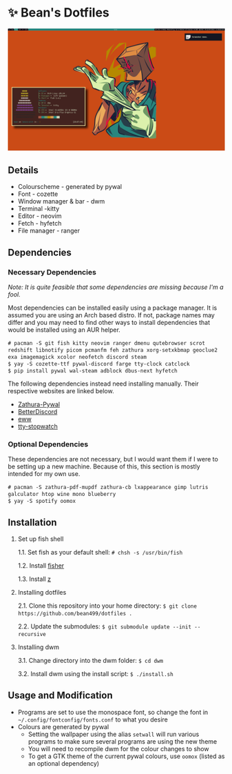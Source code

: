 # ✨ Bean's Dotfiles
![image-desktop](desktop.png)
## Details
* Colourscheme - generated by pywal
* Font - cozette
* Window manager & bar - dwm
* Terminal -kitty
* Editor - neovim
* Fetch - hyfetch
* File manager - ranger
## Dependencies
### Necessary Dependencies
*Note: It is quite feasible that some dependencies are missing because I'm a fool.*

Most dependencies can be installed easily using a package manager. It is assumed you are using an Arch based distro. If not, package names may differ and you may need to find other ways to install dependencies that would be installed using an AUR helper.
```
# pacman -S git fish kitty neovim ranger dmenu qutebrowser scrot redshift libnotify picom pcmanfm feh zathura xorg-setxkbmap geoclue2 exa imagemagick xcolor neofetch discord steam
$ yay -S cozette-ttf pywal-discord farge tty-clock catclock
$ pip install pywal wal-steam adblock dbus-next hyfetch
```
The following dependencies instead need installing manually. Their respective websites are linked below.
- [Zathura-Pywal](https://github.com/GideonWolfe/Zathura-Pywal)
- [BetterDiscord](https://github.com/BetterDiscord/Installer)
- [eww](https://elkowar.github.io/eww/)
- [tty-stopwatch](https://github.com/thedpws/tty-stopwatch)
### Optional Dependencies
These dependencies are not necessary, but I would want them if I were to be setting up a new machine. Because of this, this section is mostly intended for my own use.
```
# pacman -S zathura-pdf-mupdf zathura-cb lxappearance gimp lutris galculator htop wine mono blueberry
$ yay -S spotify oomox
```
## Installation
1. Set up fish shell

	1.1. Set fish as your default shell: `# chsh -s /usr/bin/fish`
	
	1.2. Install [fisher](https://github.com/jorgebucaran/fisher)

	1.3. Install [z](https://github.com/jethrokuan/z)

2. Installing dotfiles

	2.1. Clone this repository into your home directory: `$ git clone https://github.com/bean499/dotfiles .`

	2.2. Update the submodules: `$ git submodule update --init --recursive`

3. Installing dwm

	3.1. Change directory into the dwm folder: `$ cd dwm`

	3.2. Install dwm using the install script: `$ ./install.sh`

## Usage and Modification
- Programs are set to use the monospace font, so change the font in `~/.config/fontconfig/fonts.conf` to what you desire
- Colours are generated by pywal
	- Setting the wallpaper using the alias `setwall` will run various programs to make sure several programs are using the new theme
	- You will need to recompile dwm for the colour changes to show
	- To get a GTK theme of the current pywal colours, use `oomox` (listed as an optional dependency)
